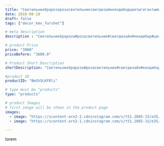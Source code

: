 ```yaml
---
title: "Светильникбрарозарозасветильниксвитдизайнкендибарцветыгигантыминводысвадебныйдекорпосудафуршетпрокатрозасветильникрозабраобьемныецифрыцветывподарокцветыгигантыростовыецветыпятигорскцветыгигантыминводы"
date: 2018-08-10
draft: false
tags: ["decor_kmv_furshet"]

# meta description
description : "Светильникбрароза#розасветильник#свитдизайн#кендибар#цветыгигантыминводы#свадебныйдекор#посудафуршетпрокат#розасветильник#розабра#обьемныецифры#цветывподарок#цв"

# product Price
price: "3000"
priceBefore: "3600.0"

# Product Short Description
shortDescription: "Светильникбрароза#розасветильник#свитдизайн#кендибар#цветыгигантыминводы#свадебныйдекор#посудафуршетпрокат#розасветильник#розабра#обьемныецифры#цветывподарок#цветыгиганты#ростовыецветыпятигорск#цветыгигантыминводы#"

#product ID
productID: "BmSh5LKFRli"

# type must be "products"
type: "products"

# product Images
# first image will be shown in the product page
images:
  - image: "https://scontent-arn2-2.cdninstagram.com/v/t51.2885-15/e35/38008740_713798568967668_6352295809475674112_n.jpg?se=7&tp=1&_nc_ht=scontent-arn2-2.cdninstagram.com&_nc_cat=100&_nc_ohc=_eZlZA1nqIQAX_38QLk&oh=af5afa7735aeebaec49308aa759172a1&oe=60761E93&ig_cache_key=MTg0MjY4MzU3MDUwODYwNzgwMA%3D%3D.2"
  - image: "https://scontent-arn2-1.cdninstagram.com/v/t51.2885-15/e35/37812750_577892075941719_5735551257527975936_n.jpg?se=7&tp=1&_nc_ht=scontent-arn2-1.cdninstagram.com&_nc_cat=103&_nc_ohc=W5o9O3Qt3ZkAX-SrEO_&oh=861cfb772645ebebbd51ce66f1e771eb&oe=60731743&ig_cache_key=MTg0MjY4MzYxMDY1NjYyMzg4Mw%3D%3D.2"

---
```

lorem
